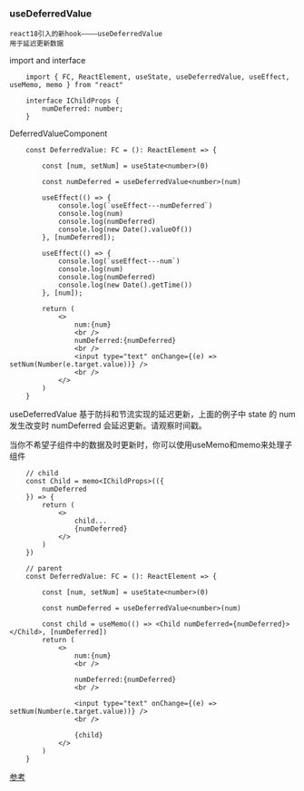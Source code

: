 ### useDeferredValue
    react18引入的新hook————useDeferredValue
    用于延迟更新数据

import and interface
```tsx
    import { FC, ReactElement, useState, useDeferredValue, useEffect, useMemo, memo } from "react"

    interface IChildProps {
        numDeferred: number;
    }
```

DeferredValueComponent
```tsx
    const DeferredValue: FC = (): ReactElement => {

        const [num, setNum] = useState<number>(0)

        const numDeferred = useDeferredValue<number>(num)

        useEffect(() => {
            console.log(`useEffect---numDeferred`)
            console.log(num)
            console.log(numDeferred)
            console.log(new Date().valueOf())
        }, [numDeferred]);

        useEffect(() => {
            console.log(`useEffect---num`)
            console.log(num)
            console.log(numDeferred)
            console.log(new Date().getTime())
        }, [num]);

        return (
            <>
                num:{num}
                <br />
                numDeferred:{numDeferred}
                <br />
                <input type="text" onChange={(e) => setNum(Number(e.target.value))} />
                <br />
            </>
        )
    }
```
useDeferredValue 基于防抖和节流实现的延迟更新，上面的例子中 state 的 num 发生改变时 numDeferred 会延迟更新。请观察时间戳。

当你不希望子组件中的数据及时更新时，你可以使用useMemo和memo来处理子组件

```tsx
    // child
    const Child = memo<IChildProps>(({
        numDeferred
    }) => {
        return (
            <>
                child...
                {numDeferred}
            </>
        )
    })

    // parent
    const DeferredValue: FC = (): ReactElement => {

        const [num, setNum] = useState<number>(0)

        const numDeferred = useDeferredValue<number>(num)

        const child = useMemo(() => <Child numDeferred={numDeferred}></Child>, [numDeferred])
        return (
            <>
                num:{num}
                <br />

                numDeferred:{numDeferred}
                <br />

                <input type="text" onChange={(e) => setNum(Number(e.target.value))} />
                <br />

                {child}
            </>
        )
    }
```
[参考](https://reactjs.org/docs/hooks-reference.html#usedeferredvalue)
